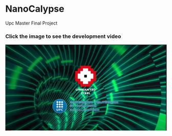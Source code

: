 # NanoCalypse
Upc Master Final Project
### Click the image to see the development video
[![Video](https://github.com/rtv313/ScreenshotsProjects/blob/main/Images/NanoCalypse/presentation.png)](https://www.youtube.com/watch?v=uWyZ_aRKyns&feature=youtu.be "Nanocalypse")



